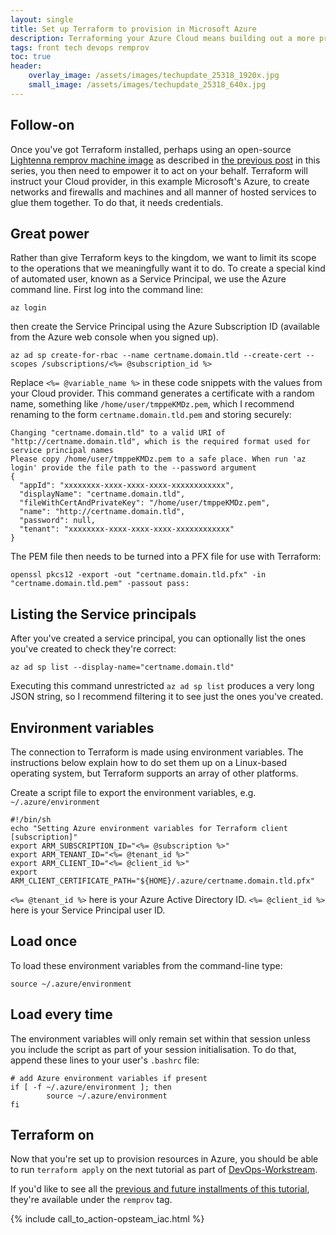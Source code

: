 ```yaml
---
layout: single
title: Set up Terraform to provision in Microsoft Azure
description: Terraforming your Azure Cloud means building out a more predictable, reliable and extensible Cloud estate for the future
tags: front tech devops remprov
toc: true
header:
    overlay_image: /assets/images/techupdate_25318_1920x.jpg
    small_image: /assets/images/techupdate_25318_640x.jpg
---
```


## Follow-on
Once you've got Terraform installed, perhaps using an open-source [Lightenna remprov machine image](https://aws.amazon.com/marketplace) as described in [the previous post](/tech/2019/terraform-command-line-for-remote-provisioning) in this series, you then need to empower it to act on your behalf.  Terraform will instruct your Cloud provider, in this example Microsoft's Azure, to create networks and firewalls and machines and all manner of hosted services to glue them together.  To do that, it needs credentials.

## Great power
Rather than give Terraform keys to the kingdom, we want to limit its scope to the operations that we meaningfully want it to do.  To create a special kind of automated user, known as a Service Principal, we use the Azure command line.  First log into the command line:
```
az login
```
then create the Service Principal using the Azure Subscription ID (available from the Azure web console when you signed up).
```
az ad sp create-for-rbac --name certname.domain.tld --create-cert --scopes /subscriptions/<%= @subscription_id %>
```
Replace `<%= @variable_name %>` in these code snippets with the values from your Cloud provider.  This command generates a certificate with a random name, something like `/home/user/tmppeKMDz.pem`, which I recommend renaming to the form `certname.domain.tld.pem` and storing securely:

```
Changing "certname.domain.tld" to a valid URI of "http://certname.domain.tld", which is the required format used for service principal names
Please copy /home/user/tmppeKMDz.pem to a safe place. When run 'az login' provide the file path to the --password argument
{
  "appId": "xxxxxxxx-xxxx-xxxx-xxxx-xxxxxxxxxxxx",
  "displayName": "certname.domain.tld",
  "fileWithCertAndPrivateKey": "/home/user/tmppeKMDz.pem",
  "name": "http://certname.domain.tld",
  "password": null,
  "tenant": "xxxxxxxx-xxxx-xxxx-xxxx-xxxxxxxxxxxx"
}
```

The PEM file then needs to be turned into a PFX file for use with Terraform:

```
openssl pkcs12 -export -out "certname.domain.tld.pfx" -in "certname.domain.tld.pem" -passout pass:
```

## Listing the Service principals
After you've created a service principal, you can optionally list the ones you've created to check they're correct:
```
az ad sp list --display-name="certname.domain.tld"
```

Executing this command unrestricted `az ad sp list` produces a very long JSON string, so I recommend filtering it to see just the ones you've created.

## Environment variables
The connection to Terraform is made using environment variables.  The instructions below explain how to do set them up on a Linux-based operating system, but Terraform supports an array of other platforms.

Create a script file to export the environment variables, e.g. `~/.azure/environment`
```
#!/bin/sh
echo "Setting Azure environment variables for Terraform client [subscription]"
export ARM_SUBSCRIPTION_ID="<%= @subscription %>"
export ARM_TENANT_ID="<%= @tenant_id %>"
export ARM_CLIENT_ID="<%= @client_id %>"
export ARM_CLIENT_CERTIFICATE_PATH="${HOME}/.azure/certname.domain.tld.pfx"
```

`<%= @tenant_id %>` here is your Azure Active Directory ID.  `<%= @client_id %>` here is your Service Principal user ID.

## Load once
To load these environment variables from the command-line type:
```
source ~/.azure/environment
```

## Load every time
The environment variables will only remain set within that session unless you include the script as part of your session initialisation.  To do that, append these lines to your user's `.bashrc` file:
```
# add Azure environment variables if present
if [ -f ~/.azure/environment ]; then
        source ~/.azure/environment
fi
```

## Terraform on
Now that you're set up to provision resources in Azure, you should be able to run `terraform apply` on the next tutorial as part of [DevOps-Workstream](https://github.com/lightenna/devops-workstream).

If you'd like to see all the [previous and future installments of this tutorial](/tech/remprov), they're available under the `remprov` tag.

{% include call_to_action-opsteam_iac.html %}
